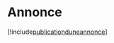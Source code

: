 # Annonce

[!include[publicationduneannonce](annonce.publicationduneannonce.autogen.md)]


























































































